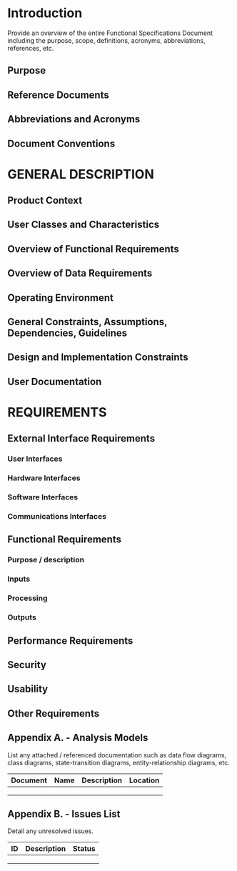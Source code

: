  # Introduction

Provide an overview of the entire Functional Specifications Document including the purpose, scope, definitions, acronyms, abbreviations, references, etc. 

## Purpose

## Reference Documents

## Abbreviations and Acronyms

## Document Conventions

# GENERAL DESCRIPTION

## Product Context

## User Classes and Characteristics

## Overview of Functional Requirements

## Overview of Data Requirements

## Operating Environment

## General Constraints, Assumptions, Dependencies, Guidelines

## Design and Implementation Constraints

## User Documentation

# REQUIREMENTS

## External Interface Requirements

### User Interfaces

### Hardware Interfaces

### Software Interfaces

### Communications Interfaces

## Functional Requirements

### Purpose / description

### Inputs

### Processing

### Outputs 

## Performance Requirements

## Security

## Usability

## Other Requirements

## Appendix A. - Analysis Models

List any attached / referenced documentation such as data flow diagrams, class diagrams, state-transition diagrams, entity-relationship diagrams, etc. 

|Document|Name|Description|Location|
|--------|----|-----------|--------|
| | | | |
| | | | |
| | | | |

## Appendix B. - Issues List

Detail any unresolved issues.

|ID|Description|Status|
|--|-----------|------|
| | | |
| | | |
| | | |